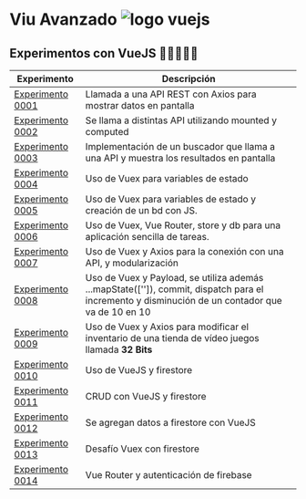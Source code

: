 # Viu Avanzado ![logo vuejs](./0001/public/favicon.ico)

## Experimentos con VueJS 🧪📗👨🏻‍💻

| Experimento | Descripción |
|-------------|-------------|
|[Experimento 0001](https://github.com/german-rs/viu-avanzado/tree/main/0001) | Llamada a una API REST con Axios para mostrar datos en pantalla |
| [Experimento 0002](https://github.com/german-rs/viu-avanzado/tree/main/0002) | Se llama a distintas API utilizando mounted y computed |
| [Experimento 0003](https://github.com/german-rs/viu-avanzado/tree/main/0003) | Implementación de un buscador que llama a una API y muestra los resultados en pantalla  |
| [Experimento 0004](https://github.com/german-rs/viu-avanzado/tree/main/0004) | Uso de Vuex para variables de estado |
| [Experimento 0005](https://github.com/german-rs/viu-avanzado/tree/main/0005) | Uso de Vuex para variables de estado y creación de un bd con JS. |
| [Experimento 0006](https://github.com/german-rs/viu-avanzado/tree/main/0006) | Uso de Vuex, Vue Router, store y db para una aplicación sencilla de tareas. |
| [Experimento 0007](https://github.com/german-rs/viu-avanzado/tree/main/0007) | Uso de Vuex y Axios para la conexión con una API, y modularización |
| [Experimento 0008](https://github.com/german-rs/viu-avanzado/tree/main/0008) | Uso de Vuex y Payload, se utiliza además ...mapState(['']), commit, dispatch para el incremento y disminución de un contador que va de 10 en 10 |
| [Experimento 0009](https://github.com/german-rs/viu-avanzado/tree/main/0009) | Uso de Vuex y Axios para modificar el inventario de una tienda de vídeo juegos llamada **32 Bits**|
| [Experimento 0010](https://github.com/german-rs/viu-avanzado/tree/main/0010) | Uso de VueJS y firestore|
| [Experimento 0011](https://github.com/german-rs/viu-avanzado/tree/main/0011) | CRUD con VueJS y firestore|
| [Experimento 0012](https://github.com/german-rs/viu-avanzado/tree/main/0012) | Se agregan datos a firestore con VueJS|
| [Experimento 0013](https://github.com/german-rs/viu-avanzado/tree/main/0013) | Desafío Vuex con firestore|
| [Experimento 0014](https://github.com/german-rs/viu-avanzado/tree/main/0014) | Vue Router y autenticación de firebase|
